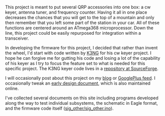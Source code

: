 This project is meant to put several QRP accessories into one box: a cw keyer, antenna tuner, and frequency counter. Having it all in one place decreases the chances that you will get to the top of a mountain and only then remember that you left some part of the station in your car. All of these functions are centered around an ATmega368 microprocessor.  Down the line, this project could be easily repurposed for integration within a transceiver.

In developing the firmware for this project, I decided that rather than invent the wheel, I'd start with code written by [K3NG](http://radioartisan.wordpress.com/arduino-cw-keyer/) for his cw keyer project. I hope he can forgive me for gutting his code and losing a lot of the capability of his keyer as I try to focus the feature set to what is needed for this specific project. The K3NG keyer code lives in a [repository at SourceForge](http://sourceforge.net/projects/k3ngarduinocwke/).

I will occasionally post about this project on my [blog](http://blog.templaro.com) or [GooglePlus feed](https://plus.google.com/107575177248113874358/posts).  I occasionally tweak an [early design document](https://docs.google.com/document/d/13Vf-5hEtwC-lTQcX9tBAL5b0oiqlLPKNp65mWQ7x7qU/edit), which is also maintained online.

I've collected several documents on this site including programs developed along the way to test individual subsystems, the schematic in Eagle format, and the firmware code itself ([sig\_other/sig\_other.ino](http://code.google.com/p/significant-other/source/browse/#hg%2Fsig_other)).